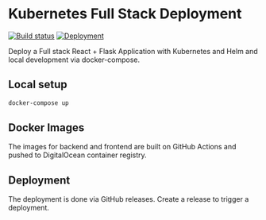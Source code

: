 # Kubernetes Full Stack Deployment

[![Build status](https://github.com/aktech/k8s-full-stack-deployment/actions/workflows/image.yml/badge.svg)](https://github.com/aktech/k8s-full-stack-deployment/actions/workflows/image.yml?query=workflow%3ABuild+branch%3Amain)
[![Deployment](https://github.com/aktech/k8s-full-stack-deployment/actions/workflows/deploy.yml/badge.svg)](https://github.com/aktech/k8s-full-stack-deployment/actions/workflows/deploy.yml?query=workflow%3ABuild+branch%3Amain)


Deploy a Full stack React + Flask Application with Kubernetes and Helm
and local development via docker-compose.

## Local setup

```bash
docker-compose up
```

## Docker Images

The images for backend and frontend are built on GitHub Actions and pushed to
DigitalOcean container registry.

## Deployment

The deployment is done via GitHub releases. Create a release to trigger a deployment.
